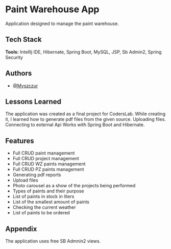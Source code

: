 
# Paint Warehouse App

Application designed to manage the paint warehouse.






## Tech Stack

**Tools:** IntellIj IDE, Hibernate, Spring Boot, MySQL, JSP, Sb Admin2, Spring Security



## Authors

- [@Myszczur](https://www.github.com/Myszczur)


## Lessons Learned

The application was created as a final project for CodersLab. While creating it, I learned how to generate pdf files from the given source. Uploading files. Connecting to external Api
Works with Spring Boot and Hibernate.







## Features


- Full CRUD paint management
- Full CRUD project management
- Full CRUD WZ paints management
- Full CRUD PZ paints management
- Generating pdf reports
- Upload files
- Photo carousel as a show of the projects being performed
- Types of paints and their purpose
- List of paints in stock in liters
- List of the smallest amount of paints
- Checking the current weather
- List of paints to be ordered






## Appendix

The application uses free SB Admnin2 views.

